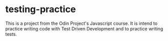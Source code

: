 # testing-practice

This is a project from the Odin Project's Javascript course. It is intend to practice writing code with Test Driven Development and to practice writing tests.
